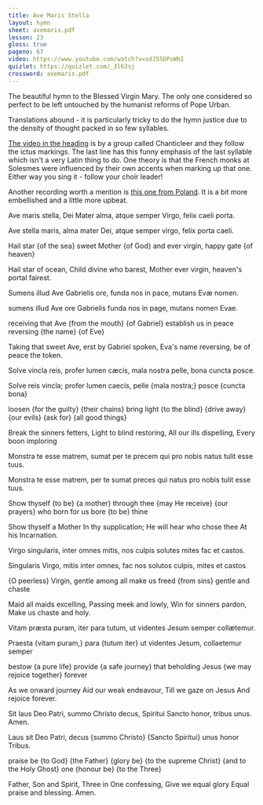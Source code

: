 ```yaml
---
title: Ave Maris Stella
layout: hymn
sheet: avemaris.pdf
lesson: 23
gloss: true
pageno: 67
video: https://www.youtube.com/watch?v=sdJ55DPsWhI
quizlet: https://quizlet.com/_3l63sj
crossword: avemaris.pdf
---
```


The beautiful hymn to the Blessed Virgin Mary. The only one considered so perfect to be left untouched by the humanist reforms of Pope Urban.

Translations abound - it is particularly tricky to do the hymn justice due to the density of thought packed in so few syllables.

[The video in the heading](https://www.youtube.com/watch?v=sdJ55DPsWhI) is by a group called Chanticleer and they follow the ictus markings. The last line has this funny emphasis of the last syllable which isn't a very Latin thing to do. One theory is that the French monks at Solesmes were influenced by their own accents when marking up that one. Either way you sing it - follow your choir leader!

Another recording worth a mention is [this one from Poland](https://www.youtube.com/watch?v=bJkRmFcarfY). It is a bit more embellished and a little more upbeat.  

<div data-gloss>
<p>Ave maris stella, Dei Mater alma, atque semper Virgo, felix caeli porta.</p>
<p>Ave stella maris, alma mater Dei, atque semper virgo, felix porta caeli.</p>
<p>Hail star {of the sea} sweet Mother {of God} and ever virgin, happy gate {of heaven}</p>
<p>Hail star of ocean, Child divine who barest, Mother ever virgin, heaven's portal fairest.</p>
</div>

<div data-gloss>
<p>Sumens illud Ave Gabrielis ore, funda nos in pace, mutans Evæ nomen.</p>
<p>sumens illud Ave ore Gabrielis funda nos in page, mutans nomen Evae.</p>
<p>receiving that Ave {from the mouth} {of Gabriel} establish us in peace reversing {the name} {of Eve}</p>
<p>Taking that sweet Ave, erst by Gabriel spoken, Eva's name reversing, be of peace the token.</p>
</div>

<div data-gloss>
<p>Solve vincla reis, profer lumen cæcis, mala nostra pelle, bona cuncta posce.</p>
<p>Solve reis vincla; profer lumen caecis, pelle {mala nostra;} posce {cuncta bona}</p>
<p>loosen {for the guilty} {their chains} bring light {to the blind} {drive away} {our evils} {ask for} {all good things}</p>
<p>Break the sinners fetters, Light to blind restoring, All our ills dispelling, Every boon imploring</p>
</div>

<div data-gloss>
<p>Monstra te esse matrem, sumat per te precem qui pro nobis natus tulit esse tuus.</p>
<p>Monstra te esse matrem, per te sumat preces qui natus pro nobis tulit esse tuus.</p>
<p>Show thyself {to be} {a mother} through thee {may He receive} {our prayers} who born for us bore {to be} thine</p>
<p>Show thyself a Mother In thy supplication; He will hear who chose thee At his Incarnation.</p>
</div>

<div data-gloss>
<p>Virgo singularis, inter omnes mitis, nos culpis solutes mites fac et castos.</p>
<p>Singularis Virgo, mitis inter omnes, fac nos solutos culpis, mites et castos</p>
<p>{O peerless} Virgin, gentle among all make us freed {from sins} gentle and chaste</p>
<p>Maid all maids excelling, Passing meek and lowly, Win for sinners pardon, Make us chaste and holy.</p>
</div>

<div data-gloss>
<p>Vitam præsta puram, iter para tutum, ut videntes Jesum semper collætemur.</p>
<p>Praesta {vitam puram,} para {tutum iter} ut videntes Jesum, collaetemur semper</p>
<p>bestow {a pure life} provide {a safe journey} that beholding Jesus {we may rejoice together} forever</p>
<p>As we onward journey Aid our weak endeavour, Till we gaze on Jesus And rejoice forever.</p>
</div>

<div data-gloss>
<p>Sit laus Deo Patri, summo Christo decus, Spiritui Sancto honor, tribus unus. Amen.</p>
<p>Laus sit Deo Patri, decus {summo Christo} {Sancto Spiritui} unus honor Tribus. </p>
<p>praise be {to God} {the Father} {glory be} {to the supreme Christ} {and to the Holy Ghost} one {honour be} {to the Three}</p>
<p>Father, Son and Spirit, Three in One confessing, Give we equal glory Equal praise and blessing. Amen.</p>
</div>


